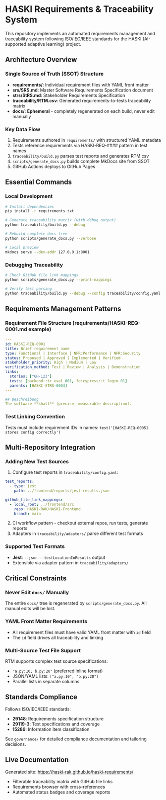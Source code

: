 # HASKI Requirements & Traceability System

This repository implements an automated requirements management and traceability system following ISO/IEC/IEEE standards for the HASKI (AI-supported adaptive learning) project.

## Architecture Overview

### Single Source of Truth (SSOT) Structure
- **requirements/**: Individual requirement files with YAML front matter
- **srs/SRS.md**: Master Software Requirements Specification document
- **strs/StRS.md**: Stakeholder Requirements Specification
- **traceability/RTM.csv**: Generated requirements-to-tests traceability matrix
- **docs/**: **Ephemeral** - completely regenerated on each build, never edit manually

### Key Data Flow
1. Requirements authored in `requirements/` with structured YAML metadata
2. Tests reference requirements via HASKI-REQ-#### pattern in test names
3. `traceability/build.py` parses test reports and generates RTM.csv
4. `scripts/generate_docs.py` builds complete MkDocs site from SSOT
5. GitHub Actions deploys to GitHub Pages

## Essential Commands

### Local Development
```bash
# Install dependencies
pip install -r requirements.txt

# Generate traceability matrix (with debug output)
python traceability/build.py --debug

# Rebuild complete docs tree
python scripts/generate_docs.py --verbose

# Local preview
mkdocs serve --dev-addr 127.0.0.1:8001
```

### Debugging Traceability
```bash
# Check GitHub file link mappings
python scripts/generate_docs.py --print-mappings

# Verify test parsing
python traceability/build.py --debug --config traceability/config.yaml
```

## Requirements Management Patterns

### Requirement File Structure (requirements/HASKI-REQ-0001.md example)
```yaml
---
id: HASKI-REQ-0001
title: Brief requirement name
type: Functional | Interface | NFR:Performance | NFR:Security
status: Proposed | Approved | Implemented | Verified
stakeholder_priority: High | Medium | Low
verification_method: Test | Review | Analysis | Demonstration
links:
  stories: ["GH-123"]
  tests: [backend::tc_eval_001, fe:cypress::t_login_01]
  parents: [HASKI-STRS-0003]
---

## Beschreibung
The software **shall** [precise, measurable description].
```

### Test Linking Convention
Tests must include requirement IDs in names: `test('[HASKI-REQ-0005] stores config correctly')`

## Multi-Repository Integration

### Adding New Test Sources
1. Configure test reports in `traceability/config.yaml`:
```yaml
test_reports:
  - type: jest
    path: ../frontend/reports/jest-results.json

github_file_link_mappings:
  - local_root: ../frontend/src
    repo: HASKI-RAK/HASKI-Frontend
    branch: main
```

2. CI workflow pattern - checkout external repos, run tests, generate reports
3. Adapters in `traceability/adapters/` parse different test formats

### Supported Test Formats
- **Jest**: `--json --testLocationInResults` output
- Extensible via adapter pattern in `traceability/adapters/`

## Critical Constraints

### Never Edit `docs/` Manually
The entire `docs/` tree is regenerated by `scripts/generate_docs.py`. All manual edits will be lost.

### YAML Front Matter Requirements
- All requirement files must have valid YAML front matter with `id` field
- The `id` field drives all traceability and linking

### Multi-Source Test File Support
RTM supports complex test source specifications:
- `"a.py:10; b.py:20"` (preferred inline format)
- JSON/YAML lists: `["a.py:10", "b.py:20"]`
- Parallel lists in separate columns

## Standards Compliance

Follows ISO/IEC/IEEE standards:
- **29148**: Requirements specification structure
- **29119-3**: Test specifications and coverage
- **15289**: Information item classification

See `governance/` for detailed compliance documentation and tailoring decisions.

## Live Documentation

Generated site: https://haski-rak.github.io/haski-requirements/
- Filterable traceability matrix with GitHub file links
- Requirements browser with cross-references
- Automated status badges and coverage reports